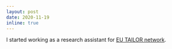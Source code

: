 ```yaml
---
layout: post
date: 2020-11-19
inline: true
---
```


I started working as a research assistant for [EU TAILOR network](https://tailor-network.eu/).
